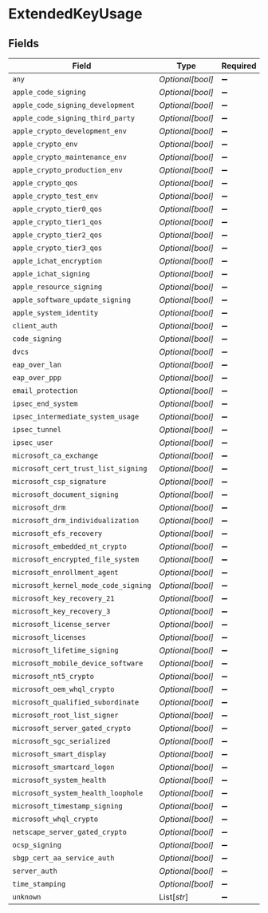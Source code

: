 # ExtendedKeyUsage


## Fields

| Field                                | Type                                 | Required                             | Description                          |
| ------------------------------------ | ------------------------------------ | ------------------------------------ | ------------------------------------ |
| `any`                                | *Optional[bool]*                     | :heavy_minus_sign:                   | N/A                                  |
| `apple_code_signing`                 | *Optional[bool]*                     | :heavy_minus_sign:                   | N/A                                  |
| `apple_code_signing_development`     | *Optional[bool]*                     | :heavy_minus_sign:                   | N/A                                  |
| `apple_code_signing_third_party`     | *Optional[bool]*                     | :heavy_minus_sign:                   | N/A                                  |
| `apple_crypto_development_env`       | *Optional[bool]*                     | :heavy_minus_sign:                   | N/A                                  |
| `apple_crypto_env`                   | *Optional[bool]*                     | :heavy_minus_sign:                   | N/A                                  |
| `apple_crypto_maintenance_env`       | *Optional[bool]*                     | :heavy_minus_sign:                   | N/A                                  |
| `apple_crypto_production_env`        | *Optional[bool]*                     | :heavy_minus_sign:                   | N/A                                  |
| `apple_crypto_qos`                   | *Optional[bool]*                     | :heavy_minus_sign:                   | N/A                                  |
| `apple_crypto_test_env`              | *Optional[bool]*                     | :heavy_minus_sign:                   | N/A                                  |
| `apple_crypto_tier0_qos`             | *Optional[bool]*                     | :heavy_minus_sign:                   | N/A                                  |
| `apple_crypto_tier1_qos`             | *Optional[bool]*                     | :heavy_minus_sign:                   | N/A                                  |
| `apple_crypto_tier2_qos`             | *Optional[bool]*                     | :heavy_minus_sign:                   | N/A                                  |
| `apple_crypto_tier3_qos`             | *Optional[bool]*                     | :heavy_minus_sign:                   | N/A                                  |
| `apple_ichat_encryption`             | *Optional[bool]*                     | :heavy_minus_sign:                   | N/A                                  |
| `apple_ichat_signing`                | *Optional[bool]*                     | :heavy_minus_sign:                   | N/A                                  |
| `apple_resource_signing`             | *Optional[bool]*                     | :heavy_minus_sign:                   | N/A                                  |
| `apple_software_update_signing`      | *Optional[bool]*                     | :heavy_minus_sign:                   | N/A                                  |
| `apple_system_identity`              | *Optional[bool]*                     | :heavy_minus_sign:                   | N/A                                  |
| `client_auth`                        | *Optional[bool]*                     | :heavy_minus_sign:                   | N/A                                  |
| `code_signing`                       | *Optional[bool]*                     | :heavy_minus_sign:                   | N/A                                  |
| `dvcs`                               | *Optional[bool]*                     | :heavy_minus_sign:                   | N/A                                  |
| `eap_over_lan`                       | *Optional[bool]*                     | :heavy_minus_sign:                   | N/A                                  |
| `eap_over_ppp`                       | *Optional[bool]*                     | :heavy_minus_sign:                   | N/A                                  |
| `email_protection`                   | *Optional[bool]*                     | :heavy_minus_sign:                   | N/A                                  |
| `ipsec_end_system`                   | *Optional[bool]*                     | :heavy_minus_sign:                   | N/A                                  |
| `ipsec_intermediate_system_usage`    | *Optional[bool]*                     | :heavy_minus_sign:                   | N/A                                  |
| `ipsec_tunnel`                       | *Optional[bool]*                     | :heavy_minus_sign:                   | N/A                                  |
| `ipsec_user`                         | *Optional[bool]*                     | :heavy_minus_sign:                   | N/A                                  |
| `microsoft_ca_exchange`              | *Optional[bool]*                     | :heavy_minus_sign:                   | N/A                                  |
| `microsoft_cert_trust_list_signing`  | *Optional[bool]*                     | :heavy_minus_sign:                   | N/A                                  |
| `microsoft_csp_signature`            | *Optional[bool]*                     | :heavy_minus_sign:                   | N/A                                  |
| `microsoft_document_signing`         | *Optional[bool]*                     | :heavy_minus_sign:                   | N/A                                  |
| `microsoft_drm`                      | *Optional[bool]*                     | :heavy_minus_sign:                   | N/A                                  |
| `microsoft_drm_individualization`    | *Optional[bool]*                     | :heavy_minus_sign:                   | N/A                                  |
| `microsoft_efs_recovery`             | *Optional[bool]*                     | :heavy_minus_sign:                   | N/A                                  |
| `microsoft_embedded_nt_crypto`       | *Optional[bool]*                     | :heavy_minus_sign:                   | N/A                                  |
| `microsoft_encrypted_file_system`    | *Optional[bool]*                     | :heavy_minus_sign:                   | N/A                                  |
| `microsoft_enrollment_agent`         | *Optional[bool]*                     | :heavy_minus_sign:                   | N/A                                  |
| `microsoft_kernel_mode_code_signing` | *Optional[bool]*                     | :heavy_minus_sign:                   | N/A                                  |
| `microsoft_key_recovery_21`          | *Optional[bool]*                     | :heavy_minus_sign:                   | N/A                                  |
| `microsoft_key_recovery_3`           | *Optional[bool]*                     | :heavy_minus_sign:                   | N/A                                  |
| `microsoft_license_server`           | *Optional[bool]*                     | :heavy_minus_sign:                   | N/A                                  |
| `microsoft_licenses`                 | *Optional[bool]*                     | :heavy_minus_sign:                   | N/A                                  |
| `microsoft_lifetime_signing`         | *Optional[bool]*                     | :heavy_minus_sign:                   | N/A                                  |
| `microsoft_mobile_device_software`   | *Optional[bool]*                     | :heavy_minus_sign:                   | N/A                                  |
| `microsoft_nt5_crypto`               | *Optional[bool]*                     | :heavy_minus_sign:                   | N/A                                  |
| `microsoft_oem_whql_crypto`          | *Optional[bool]*                     | :heavy_minus_sign:                   | N/A                                  |
| `microsoft_qualified_subordinate`    | *Optional[bool]*                     | :heavy_minus_sign:                   | N/A                                  |
| `microsoft_root_list_signer`         | *Optional[bool]*                     | :heavy_minus_sign:                   | N/A                                  |
| `microsoft_server_gated_crypto`      | *Optional[bool]*                     | :heavy_minus_sign:                   | N/A                                  |
| `microsoft_sgc_serialized`           | *Optional[bool]*                     | :heavy_minus_sign:                   | N/A                                  |
| `microsoft_smart_display`            | *Optional[bool]*                     | :heavy_minus_sign:                   | N/A                                  |
| `microsoft_smartcard_logon`          | *Optional[bool]*                     | :heavy_minus_sign:                   | N/A                                  |
| `microsoft_system_health`            | *Optional[bool]*                     | :heavy_minus_sign:                   | N/A                                  |
| `microsoft_system_health_loophole`   | *Optional[bool]*                     | :heavy_minus_sign:                   | N/A                                  |
| `microsoft_timestamp_signing`        | *Optional[bool]*                     | :heavy_minus_sign:                   | N/A                                  |
| `microsoft_whql_crypto`              | *Optional[bool]*                     | :heavy_minus_sign:                   | N/A                                  |
| `netscape_server_gated_crypto`       | *Optional[bool]*                     | :heavy_minus_sign:                   | N/A                                  |
| `ocsp_signing`                       | *Optional[bool]*                     | :heavy_minus_sign:                   | N/A                                  |
| `sbgp_cert_aa_service_auth`          | *Optional[bool]*                     | :heavy_minus_sign:                   | N/A                                  |
| `server_auth`                        | *Optional[bool]*                     | :heavy_minus_sign:                   | N/A                                  |
| `time_stamping`                      | *Optional[bool]*                     | :heavy_minus_sign:                   | N/A                                  |
| `unknown`                            | List[*str*]                          | :heavy_minus_sign:                   | N/A                                  |